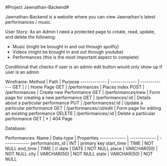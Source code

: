#Project Jawnathan-Backend#

Jawnathan-Backend is a website where you can view Jawnathan's latest performances / music.

User Story:
As an Admin I need a protected page to create, read, update, and delete the following:
* Music (might be brought in and out through spotfiy)
* Videos (might be brought in and out through youtube)
* Performances (this is the most important aspect to complete)

Conditional that checks if user is an admin
edit button would only show up if user is an admin

Wireframe:
Method  | Path  | Purpose
------------- | -------------  | -------------
GET  | /   | Home Page
GET  | /performances   | Places index 
POST  | /performances   | Create new Performance
GET  | /performances/new   | Form page for creating a new performance
GET  | /performances/:id   | Details about a particular performance
PUT  | /performances/:id   | Update a particular performance
GET  | /performances/:id/edit  | Form page for editing an existing performance
DELETE  | /performances/:id   | Delete a particular performance
GET  | *   | 404 Page

Database:

Performances:
Name  | Data-type  |   Properties
------------- | ------------- | -------------
performances_id  |  INT  |  primary key
start_time  |  TIME  |  NOT NULL
end_time  |  TIME  |  //
date  |  DATE  |  NOT NULL
place  |  VARCHAR(50)  |  NOT NULL
city  |  VARCHAR(50)  |  NOT NULL
state  |  VARCHAR(50)  |  NOT NULL